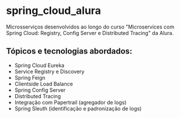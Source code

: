 # spring_cloud_alura
Microsserviços desenvolvidos ao longo do curso "Microservices com Spring Cloud: Registry, Config Server e Distributed Tracing" da Alura.

## Tópicos e tecnologias abordados: ##
- Spring Cloud Eureka
- Service Registry e Discovery
- Spring Feign
- Clientside Load Balance
- Spring Config Server
- Distributed Tracing
- Integração com Papertrail (agregador de logs)
- Spring Sleuth (identificação e padronização de logs)
